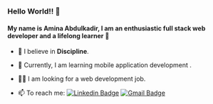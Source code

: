 ### Hello World!! :star_struck:


#### My name is Amina Abdulkadir, I am an enthusiastic full stack web developer and a lifelong learner :star2:

- :muscle: I believe in **Discipline**.

- :iphone: Currently, I am learning mobile application development .

- :woman_technologist: I am looking for a web development job. 


- 📫 To reach me:  [![Linkedin Badge](https://img.shields.io/badge/-Linkedin-4169E1?style=flat-square&logo=Linkedin&logoColor=white&&link=https://www.linkedin.com/in/aminaabdulkadir/)](https://www.linkedin.com/in/aminaabdulkadir/) [![Gmail Badge](https://img.shields.io/badge/-Gmail-c14438?style=flat-square&logo=Gmail&logoColor=white&link=mailto:aminaa.omar7@gmail.com)](mailto:aminaa.omar7@gmail.com)
